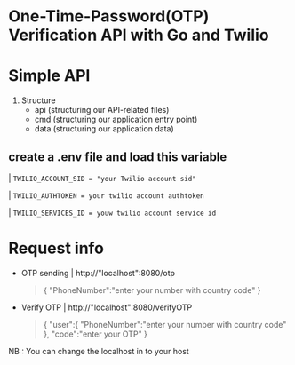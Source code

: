 # One-Time-Password(OTP) Verification API with Go and Twilio 
# Simple API 

1. Structure 
    - api (structuring our API-related files)
    - cmd (structuring our application entry point)
    - data (structuring our application data)

 ## create a .env file and load this variable 

   | ` TWILIO_ACCOUNT_SID = "your Twilio account sid" `

   | ` TWILIO_AUTHTOKEN = your twilio account authtoken `

   | ` TWILIO_SERVICES_ID = youw twilio account service id `


   # Request info
   - OTP sending  | http://"localhost":8080/otp
      > {
          "PhoneNumber":"enter your number with country code"
        }
   - Verify OTP   | http://"localhost":8080/verifyOTP
      > {
          "user":{
              "PhoneNumber":"enter your number with country code"
          },
            "code":"enter your OTP"
          }  

  NB : You can change the localhost in to your host